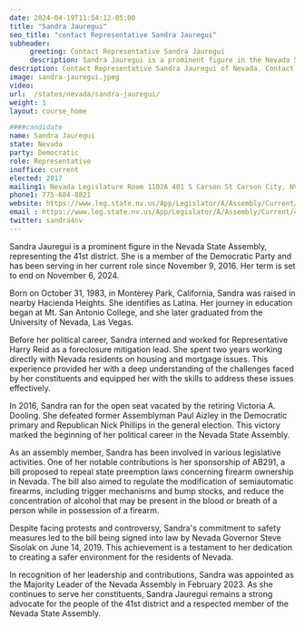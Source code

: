 ```yaml
---
date: 2024-04-19T11:54:12-05:00
title: "Sandra Jauregui"
seo_title: "contact Representative Sandra Jauregui"
subheader:
     greeting: Contact Representative Sandra Jauregui
     description: Sandra Jauregui is a prominent figure in the Nevada State Assembly, representing the 41st district. She is a member of the Democratic Party and has been serving in her current role since November 9, 2016. Her term is set to end on November 6, 2024.
description: Contact Representative Sandra Jauregui of Nevada. Contact information for Sandra Jauregui includes email address, phone number, and mailing address.
image: sandra-jauregui.jpeg
video:
url:  /states/nevada/sandra-jauregui/
weight: 1
layout: course_home

####candidate
name: Sandra Jauregui
state: Nevada
party: Democratic
role: Representative
inoffice: current
elected: 2017
mailing1: Nevada Legislature Room 1102A 401 S Carson St Carson City, NV 89701-4747
phone1: 775-684-8821
website: https://www.leg.state.nv.us/App/Legislator/A/Assembly/Current/41/
email : https://www.leg.state.nv.us/App/Legislator/A/Assembly/Current/41/
twitter: sandra4nv
---
```



Sandra Jauregui is a prominent figure in the Nevada State Assembly, representing the 41st district. She is a member of the Democratic Party and has been serving in her current role since November 9, 2016. Her term is set to end on November 6, 2024.

Born on October 31, 1983, in Monterey Park, California, Sandra was raised in nearby Hacienda Heights. She identifies as Latina. Her journey in education began at Mt. San Antonio College, and she later graduated from the University of Nevada, Las Vegas.

Before her political career, Sandra interned and worked for Representative Harry Reid as a foreclosure mitigation lead. She spent two years working directly with Nevada residents on housing and mortgage issues. This experience provided her with a deep understanding of the challenges faced by her constituents and equipped her with the skills to address these issues effectively.

In 2016, Sandra ran for the open seat vacated by the retiring Victoria A. Dooling. She defeated former Assemblyman Paul Aizley in the Democratic primary and Republican Nick Phillips in the general election. This victory marked the beginning of her political career in the Nevada State Assembly.

As an assembly member, Sandra has been involved in various legislative activities. One of her notable contributions is her sponsorship of AB291, a bill proposed to repeal state preemption laws concerning firearm ownership in Nevada. The bill also aimed to regulate the modification of semiautomatic firearms, including trigger mechanisms and bump stocks, and reduce the concentration of alcohol that may be present in the blood or breath of a person while in possession of a firearm.

Despite facing protests and controversy, Sandra's commitment to safety measures led to the bill being signed into law by Nevada Governor Steve Sisolak on June 14, 2019. This achievement is a testament to her dedication to creating a safer environment for the residents of Nevada.

In recognition of her leadership and contributions, Sandra was appointed as the Majority Leader of the Nevada Assembly in February 2023. As she continues to serve her constituents, Sandra Jauregui remains a strong advocate for the people of the 41st district and a respected member of the Nevada State Assembly.
